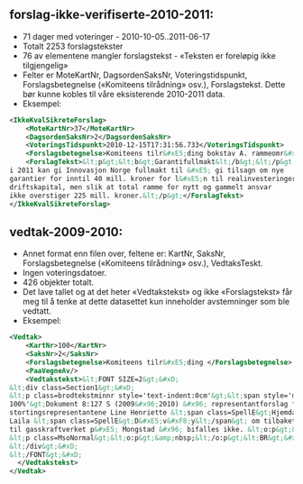 forslag-ikke-verifiserte-2010-2011:
-----------------------------------

* 71 dager med voteringer - 2010-10-05..2011-06-17
* Totalt 2253 forslagstekster
* 76 av elementene mangler forslagstekst - «Teksten er foreløpig ikke tilgjengelig»
* Felter er MoteKartNr, DagsordenSaksNr, Voteringstidspunkt, Forslagsbetegnelse («Komiteens tilrådning» osv.), Forslagstekst. Dette bør kunne kobles til våre eksisterende 2010-2011 data.
* Eksempel:

```xml
<IkkeKvalSikreteForslag>
    <MoteKartNr>37</MoteKartNr>
    <DagsordenSaksNr>2</DagsordenSaksNr>
    <VoteringsTidspunkt>2010-12-15T17:31:56.733</VoteringsTidspunkt>
    <Forslagsbetegnelse>Komiteens tilr&#xE5;ding bokstav A. rammeomr&#xE5;de 9, romertall VII. </Forslagsbetegnelse>
    <ForslagTekst>&lt;p&gt;&lt;b&gt;Garantifullmakt&lt;/b&gt;&lt;/p&gt;&lt;br/&gt;&lt;p&gt;Stortinget samtykker i at N&#xE6;rings- og handelsdepartementet
i 2011 kan gi Innovasjon Norge fullmakt til &#xE5; gi tilsagn om nye
garantier for inntil 40 mill. kroner for l&#xE5;n til realinvesteringer og
driftskapital, men slik at total ramme for nytt og gammelt ansvar
ikke overstiger 225 mill. kroner.&lt;/p&gt;</ForslagTekst>
</IkkeKvalSikreteForslag>
```

vedtak-2009-2010:
-----------------

* Annet format enn filen over, feltene er: KartNr, SaksNr, Forslagsbetegnelse («Komiteens tilrådning» osv.), VedtaksTeskt. 
* Ingen voteringsdatoer. 
* 426 objekter totalt. 
* Det lave tallet og at det heter «Vedtakstekst» og ikke «Forslagstekst» får meg til å tenke at dette datasettet kun inneholder avstemninger som ble vedtatt.
* Eksempel:

```xml
<Vedtak>
    <KartNr>100</KartNr>
    <SaksNr>2</SaksNr>
    <Forslagsbetegnelse>Komiteens tilr&#xE5;ding </Forslagsbetegnelse>
    <PaaVegneAv/>
    <Vedtakstekst>&lt;FONT SIZE=2&gt;&#xD;
&lt;div class=Section1&gt;&#xD;
&lt;p class=brodtekstminnr style='text-indent:0cm'&gt;&lt;span style='mso-font-width:&#xD;
100%'&gt;Dokument 8:127 S (2009&#x96;2010) &#x96; representantforslag fra&#xD;
stortingsrepresentantene Line Henriette &lt;span class=SpellE&gt;Hjemdal&lt;/span&gt; og&#xD;
Laila &lt;span class=SpellE&gt;D&#xE5;v&#xF8;y&lt;/span&gt; om tilbaketrekking av utslippstillatelsen&#xD;
til gasskraftverket p&#xE5; Mongstad &#x96; bifalles ikke. &lt;o:p&gt;&lt;/o:p&gt;&lt;/span&gt;&lt;BR&gt;&#xD;
&lt;p class=MsoNormal&gt;&lt;o:p&gt;&amp;nbsp;&lt;/o:p&gt;&lt;BR&gt;&#xD;
&lt;/div&gt;&#xD;
&lt;/FONT&gt;&#xD;
  </Vedtakstekst>
</Vedtak>
```
